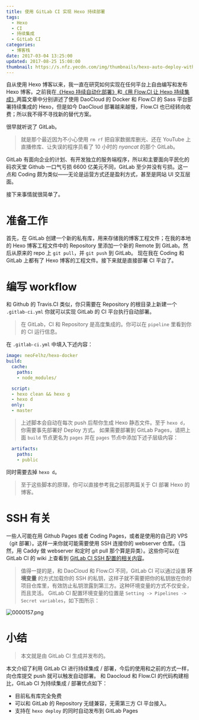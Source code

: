 ```yaml
---
title: 使用 GitLab CI 实现 Hexo 持续部署
tags:
  - Hexo
  - CI
  - 持续集成
  - GitLab CI
categories:
  - 博客栈
date: 2017-03-04 13:25:00
updated: 2017-08-25 15:08:00
thumbnail: https://s.nfz.yecdn.com/img/thumbnails/hexo-auto-deploy-with-gitlab-ci.png!blogth
---
```


自从使用 Hexo 博客以来，我一直在研究如何实现在任何平台上自由编写和发布 Hexo 博客。<!--more-->之前我在[《Hexo 持续自动化部署》](https://blog.neofelhz.space/archives/hexo-auto-deploy-with-daocloud.html)和[《用 Flow.CI 让 Hexo 持续集成》](https://blog.neofelhz.space/archives/hexo-auto-deploy-with-flow-ci.html)两篇文章中分别讲述了使用 DaoCloud 的 Docker 和 Flow.CI 的 Sass 平台部署持续集成的 Hexo，但是如今 DaoCloud 部署越来越慢，Flow.CI 也已经转向收费；所以我不得不寻找新的替代方案。

很早就听说了 GitLab。

> 就是那个最近因为不小心使用 `rm rf` 把自家数据库删光、还在 YouTube 上直播修库、让失误的程序员看了 10 小时的 *nyancat* 的那个 GitLab。

GitLab 有面向企业的计划、有开发独立的服务端程序，所以和主要面向平民化的码农天堂 Github 一口气亏损 6600 亿美元不同，GitLab 至少并没有亏损。这一点和 Coding 颇为类似——无论是运营方式还是盈利方式，甚至是网站 UI 交互层面。

接下来事情就很简单了。

# 准备工作

首先，在 GitLab 创建一个新的私有库，用来存储我的博客工程文件；在我的本地的 Hexo 博客工程文件中的 Repository 里添加一个新的 Remote 到 GitLab。然后从原来的 repo 上 `git pull`，并 `git push` 到 GitLab。
现在我在 Coding 和 GitLab 上都有了 Hexo 博客的工程文件。接下来就是直接部署 CI 平台了。

# 编写 workflow

和 Github 的 Travis.CI 类似，你只需要在 Repository 的根目录上新建一个 `.gitlab-ci.yml` 你就可以实现 GitLab 的 CI 平台执行自动部署。

> 在 GitLab，CI 和 Repository 是高度集成的。你可以在 `pipeline` 里看到你的 CI 运行信息。

在 `.gitlab-ci.yml` 中填入下述内容：

```yaml
image: neoFelhz/hexo-docker
build:
  cache:
    paths:
    - node_modules/

  script:
  - hexo clean && hexo g
  - hexo d
  only:
  - master
```

> 上述脚本会自动在每次 push 后帮你生成 Hexo 静态文件。至于 `hexo d`，你需要事先部署好 Deploy 方式。
> 如果需要部署到 GitLab Pages，请把上面 `build` 节点更名为 `pages` 并在 `pages` 节点中添加下述子层级内容：

```yaml
  artifacts:
    paths:
    - public
```

同时需要去掉 `hexo d`。

> 至于这些脚本的原理，你可以直接参考我之前那两篇关于 CI 部署 Hexo 的博客。

# SSH 有关

一些人可能在用 Github Pages 或者 Coding Pages，或者是使用的自己的 VPS（git 部署）。这样一来你就可能需要使用 SSH 连接你的 webserver 仓库。（当然，用 Caddy 做 webserver 和定时 git pull 那个算是异类）。这些你可以在 GitLab CI 的 wiki 上查看到 [GitLab CI SSH 配置的相关内容](https://docs.gitlab.com/ee/ci/ssh_keys/README.html)。

> 值得一提的是，和 DaoCloud 和 Flow.CI 不同，GitLab CI 可以通过设置 **环境变量** 的方式加载你的 SSH 的私钥，这样子就不需要把你的私钥放在你的项目仓库里，有效防止私钥泄露到第三方。这种环境变量的方式不仅安全，而且灵活。
> GitLab CI 配置环境变量的位置是 `Setting -> Pipelines -> Secret variables`，如下图所示：

![0000157.png](https://bbs-static.nfz.yecdn.com/i/0000157.png)

# 小结

> 本文就是由 GitLab CI 生成并发布的。

本文介绍了利用 GitLab CI 进行持续集成 / 部署，今后的使用和之前的方式一样，向仓库提交 push 就可以触发自动部署。
和 Daocloud 和 Flow.CI 的代码构建相比，GitLab CI 为持续集成 / 部署优点如下：

- 目前私有库完全免费
- 可以和 GitLab 的 Repository 无缝兼容，无需第三方 CI 平台接入。
- 支持在 `hexo deploy` 的同时自动发布到 GitLab Pages
